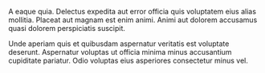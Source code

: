 A eaque quia. Delectus expedita aut error officia quis voluptatem eius alias mollitia. Placeat aut magnam est enim animi. Animi aut dolorem accusamus quasi dolorem perspiciatis suscipit.
 Unde aperiam quis et quibusdam aspernatur veritatis est voluptate deserunt. Aspernatur voluptas ut officia minima minus accusantium cupiditate pariatur. Odio voluptas eius asperiores consectetur minus vel.